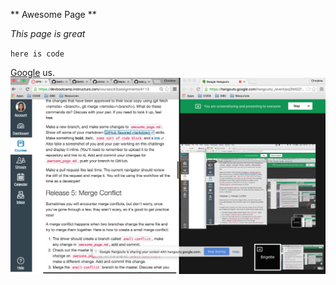 ** Awesome Page **

*This page is great*

`here is code`

[Google](http://www.google.com) us.
<img src="shot.png">
